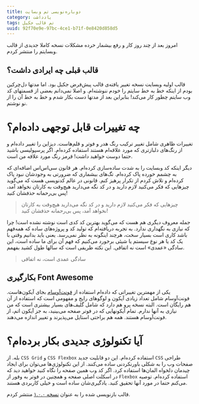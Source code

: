```yaml
---
title: دوباره‌نویسی تم وبسایت
category: یادداشت
tags: تم قالب جکیل
uuid: 92f70e9e-97bc-4ce1-b71f-0e8420d858d5
---
```


امروز بعد از چند روز کار و رفع بیشمار خرده مشکلات نسخه کاملا جدیدی از قالب وبسایتم را  منتشر کردم. 

## قالب قبلی چه ایرادی داشت؟
قالب اولیه وبسایت نسخه تغییر یافته‌ی قالب پیش‌فرض جکیل بود. اما مدتها دل‌چرکین بودم از اینکه خط به خط سایتم را خودم ننوشته‌ام. و اصلا نمی‌دانم بعضی از قسمتهای کد وب سایتم چطور کار می‌کند! بنابراین بعد از مدتها دست بکار شدم و خط به خط آن را از نو نوشتم.

# چه تغییرات قابل توجهی داده‌ام؟
تغییرات ظاهری شامل تغییر ترکیب رنگ هدر و فوتر و قلم‌هاست. دیزاین را تغییر داده‌ام و از رنگ‌های دلبازتری که مورد علاقه‌ام هستند استفاده کرده‌ام. اگر پرسپولیسی باشید حتما دوست خواهید داشت! قرمز رنگ مورد علاقه من است.

دیگر اینکه کد وبسایت را به شدت ساده‌سازی کرده‌ام. هر قانون سی‌اس‌اس اضافه‌ای که به چشمم خورده پاک کرده‌ام. تگ‌های بیشماری که ضرورتی به وجودشان نبود پاک کرده‌ام و تلاش کردم از تکرار پرهیز کنم. قانونی در عالم کدنویسی هست که می‌گوید چیزهایی که فکر می‌کنید لازم دارید و در کد نگه می‌دارید هیچ‌وقت به کارتان نخواهد آمد، پس بی‌رحمانه حذفشان کنید!

> چیزهایی که فکر می‌کنید لازم دارید و در کد نگه می‌دارید هیچ‌وقت به کارتان نخواهد آمد، پس بی‌رحمانه حذفشان کنید!

جمله معروف دیگری هم هست که می‌گوید بهترین کد کدی است نوشته نشده است! چرا که نیازی به نگهداری ندارد. به تجربه دریافته‌ام که تولید کد و پروژه‌های ساده که همه‌فهم باشد کاری است بسیار سخت، هرچند اینگونه به نظر نمی‌رسد. یعنی باید بدانیم وقتی با یک کد یا هر نوع سیستم یا شیئی برخورد می‌کنیم که فهم آن برای ما ساده است، این سادگی «عمدی» است نه اتفاقی. این نکته ظریفی است که سالها طول کشید بفهمم.

> سادگی عمدی است، نه اتفاقی

## بکارگیری Font Awesome
یکی از مهمترین تغییراتی که داده‌ام استفاده از [فونت‌آوسام][فونت‌آوسام] بجای آیکون‌هاست. فونت‌آوسام شامل تعداد زیادی آیکون و لوگوهای رایج و مفهومی است که استفاده از آن هم رایگان است. البته نسخه پرو هم دارد که شامل گلیف‌های بسیار بیشتری است که من نیازی به آنها ندارم. تمام آیکونهایی که در فوتر صفحه می‌بینید، به جز آیکون اتم، از فونت‌آوسام هستند. همه هم براحتی استایل می‌پذیرند و تغییر اندازه می‌دهند.

# آیا تکنولوژی جدیدی بکار برده‌ام؟
بله. از `CSS Grid` و `CSS Flexbox` استفاده کرده‌ام. این دو قابلیت جدید `CSS` طراحی صفحات وب را به شکلی باورنکردنی ساده می‌کنند. از این تکنولوژی‌ها می‌توان برای ایجاد چیدمان دلخواه المان‌ها استفاده کرد. اگر کد وب همین صفحه را نگاه کنید خواهید دید که در اسکلت اصلی صفحه و همچنین در فوتر به وفور از `Flexbox` استفاده کرده‌ام. توصیه می‌کنم حتما در مورد آنها تحقیق کنید. یادگیری‌شان ساده است و خیلی کاربردی هستند.

قالب بازنویسی شده را به عنوان [نسخه ۱.۰.۰][نسخه] منتشر کردم.

[نسخه]: https://rubygems.org/gems/jekyll-theme-mehdix-rtl/versions/1.0.0
[فونت‌آوسام]: https://fontawesome.com/
